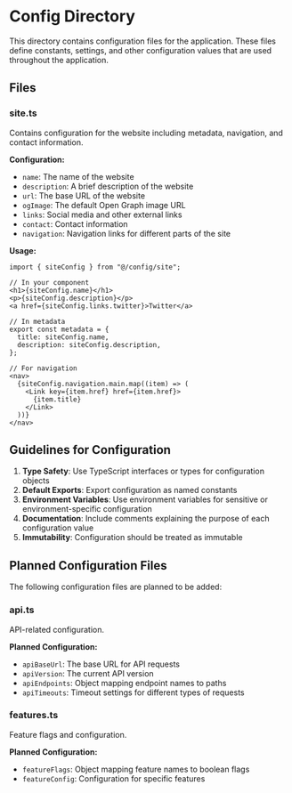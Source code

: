 # Config Directory

This directory contains configuration files for the application. These files define constants, settings, and other configuration values that are used throughout the application.

## Files

### site.ts
Contains configuration for the website including metadata, navigation, and contact information.

**Configuration:**
- `name`: The name of the website
- `description`: A brief description of the website
- `url`: The base URL of the website
- `ogImage`: The default Open Graph image URL
- `links`: Social media and other external links
- `contact`: Contact information
- `navigation`: Navigation links for different parts of the site

**Usage:**
```tsx
import { siteConfig } from "@/config/site";

// In your component
<h1>{siteConfig.name}</h1>
<p>{siteConfig.description}</p>
<a href={siteConfig.links.twitter}>Twitter</a>

// In metadata
export const metadata = {
  title: siteConfig.name,
  description: siteConfig.description,
};

// For navigation
<nav>
  {siteConfig.navigation.main.map((item) => (
    <Link key={item.href} href={item.href}>
      {item.title}
    </Link>
  ))}
</nav>
```

## Guidelines for Configuration

1. **Type Safety**: Use TypeScript interfaces or types for configuration objects
2. **Default Exports**: Export configuration as named constants
3. **Environment Variables**: Use environment variables for sensitive or environment-specific configuration
4. **Documentation**: Include comments explaining the purpose of each configuration value
5. **Immutability**: Configuration should be treated as immutable

## Planned Configuration Files

The following configuration files are planned to be added:

### api.ts
API-related configuration.

**Planned Configuration:**
- `apiBaseUrl`: The base URL for API requests
- `apiVersion`: The current API version
- `apiEndpoints`: Object mapping endpoint names to paths
- `apiTimeouts`: Timeout settings for different types of requests

### features.ts
Feature flags and configuration.

**Planned Configuration:**
- `featureFlags`: Object mapping feature names to boolean flags
- `featureConfig`: Configuration for specific features